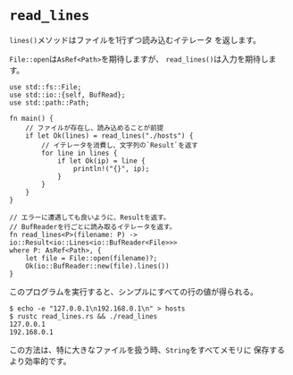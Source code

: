 # `read_lines`

`lines()`メソッドはファイルを1行ずつ読み込むイテレータ
を返します。

`File::open`は`AsRef<Path>`を期待しますが、
`read_lines()`は入力を期待します。

```rust,no_run
use std::fs::File;
use std::io::{self, BufRead};
use std::path::Path;

fn main() {
    // ファイルが存在し、読み込めることが前提
    if let Ok(lines) = read_lines("./hosts") {
        // イテレータを消費し、文字列の`Result`を返す
        for line in lines {
            if let Ok(ip) = line {
                println!("{}", ip);
            }
        }
    }
}

// エラーに遭遇しても良いように、Resultを返す。
// BufReaderを行ごとに読み取るイテレータを返す。
fn read_lines<P>(filename: P) -> io::Result<io::Lines<io::BufReader<File>>>
where P: AsRef<Path>, {
    let file = File::open(filename)?;
    Ok(io::BufReader::new(file).lines())
}
```

このプログラムを実行すると、シンプルにすべての行の値が得られる。
```shell
$ echo -e "127.0.0.1\n192.168.0.1\n" > hosts
$ rustc read_lines.rs && ./read_lines
127.0.0.1
192.168.0.1
```

この方法は、特に大きなファイルを扱う時、`String`をすべてメモリに
保存するより効率的です。
